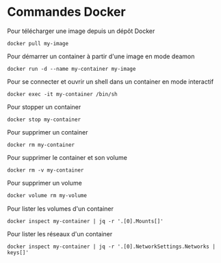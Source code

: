 # Commandes Docker

Pour télécharger une image depuis un dépôt Docker

```shell
docker pull my-image
```

Pour démarrer un container à partir d'une image en mode deamon

```shell
docker run -d --name my-container my-image
```

Pour se connecter et ouvrir un shell dans un container en mode interactif

```shell
docker exec -it my-container /bin/sh
```

Pour stopper un container

```shell
docker stop my-container
```

Pour supprimer un container

```shell
docker rm my-container
```

Pour supprimer le container et son volume

```shell
docker rm -v my-container
```

Pour supprimer un volume

```bash
docker volume rm my-volume
```

Pour lister les volumes d'un container

```shell
docker inspect my-container | jq -r '.[0].Mounts[]'
```

Pour lister les réseaux d'un container

```shell
docker inspect my-container | jq -r '.[0].NetworkSettings.Networks | keys[]'
```
